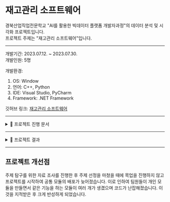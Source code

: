 # 재고관리 소프트웨어

경북산업직업전문학교 "AI를 활용한 빅데이터 플랫폼 개발자과정"의 데이터 분석 및 시각화 프로젝트입니다.  
프로젝트 주제는 "재고관리 소프트웨어"입니다.

---

개발기간: 2023.07.12. ~ 2023.07.30.  
개발인원: 5명

개발환경:

1. OS: Window
2. 언어: C++, Python
3. IDE: Visual Studio, PyCharm
4. Framework: .NET Framework

깃허브 링크: [재고관리 소프트웨어](https://github.com/909ma/Inventory-Management-Software)

---

<details>
    <summary>📁 프로젝트 진행 문서</summary>
   
## 요구사항 정의서
<img src="./2023.07. 재고관리 소프트웨어/요구사항 정의서/요구사항 정의서.JPG" width="100%" height="" title="" alt="요구사항 정의서"></img>

## 테이블 정의서

<img src="./2023.07. 재고관리 소프트웨어/테이블 정의서/테이블 정의서.jpg" width="100%" height="" title="" alt="테이블정의서"></img>

</details>

---

<details>
    <summary>📁 프로젝트 결과</summary>

## 입고 및 출고

<img src="./2023.07. 재고관리 소프트웨어/결과 화면/gif/1~3 통합.gif" width="100%" height="" title="" alt="Inventory"></img> <br>
입고 및 출고 화면입니다.
<br><br>

## 통계

<img src="./2023.07. 재고관리 소프트웨어/결과 화면/gif/4.gif" width="100%" height="" title="" alt="chart"></img> <br>
통계 화면입니다.  
<br><br>

## 최저가 검색

<img src="./2023.07. 재고관리 소프트웨어/결과 화면/gif/5.gif" width="100%" height="" title="" alt="api"></img> <br>
네이버 API를 활용한 최저가 검색입니다.  
<br><br>

## 재고 라벨링

<img src="./2023.07. 재고관리 소프트웨어/결과 화면/gif/6.gif" width="100%" height="" title="" alt="QRCode"></img> <br>
QR코드를 생성하고 DB에 저장하는 화면입니다.
<br><br>

<img src="./2023.07. 재고관리 소프트웨어/결과 화면/gif/7.gif" width="100%" height="" title="" alt="QRCode"></img> <br>
QR코드를 읽어와 정보를 보여줍니다.
<br><br>

## 상품 검색

<img src="./2023.07. 재고관리 소프트웨어/결과 화면/gif/8.gif" width="100%" height="" title="" alt="Search"></img> <br>
Inventory 테이블의 재고 목록에서 키워드로 검색합니다.
<br><br>

## 구매

<img src="./2023.07. 재고관리 소프트웨어/결과 화면/gif/9.gif" width="100%" height="" title="" alt="Purchase"></img> <br>
구매하고 로그를 남기는 화면입니다.  
<br><br>

</details>

---

## 프로젝트 개선점

주제 탐구를 위한 자료 조사를 진행한 후 주제 선정을 마쳤을 때에 목업을 진행하지 않고 프로젝트를 시작하여 공통 모듈의 배포가 늦어졌습니다. 이로 인하여 팀원들이 개인 모듈을 만들면서 같은 기능을 하는 모듈이 여러 개가 생겼으며 코드가 난잡해졌습니다. 이것을 지적받은 후 크게 반성하게 되었습니다.
